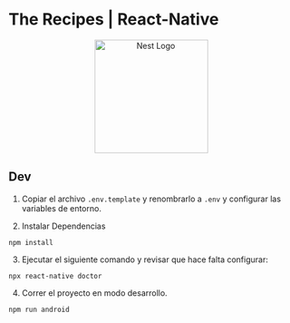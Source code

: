 # The Recipes | React-Native

<p align="center">
  <a href="http://nestjs.com/" target="blank"><img src="https://reactnative.dev/img/header_logo.svg" width="200" alt="Nest Logo" /></a>
</p>

## Dev

1. Copiar el archivo `.env.template` y renombrarlo a `.env` y configurar las variables de entorno.

2. Instalar Dependencias

```
npm install
```

3. Ejecutar el siguiente comando y revisar que hace falta configurar:

```
npx react-native doctor
```

4. Correr el proyecto en modo desarrollo.

```
npm run android
```
